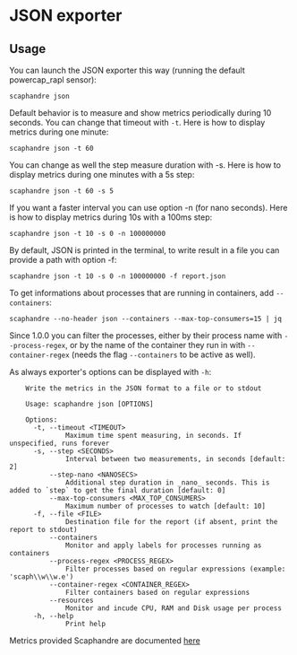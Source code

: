 # JSON exporter

## Usage

You can launch the JSON exporter this way (running the default powercap_rapl sensor):

<!-- mdbook-xgettext:skip -->
```
scaphandre json
```

Default behavior is to measure and show metrics periodically during 10 seconds. You can change that timeout with `-t`. Here is how to display metrics during one minute:

<!-- mdbook-xgettext:skip -->
```
scaphandre json -t 60
```

You can change as well the step measure duration with -s. Here is how to display metrics during one minutes with a 5s step:

<!-- mdbook-xgettext:skip -->
```
scaphandre json -t 60 -s 5
```

If you want a faster interval you can use option -n (for nano seconds). Here is how to display metrics during 10s with a 100ms step:

<!-- mdbook-xgettext:skip -->
```
scaphandre json -t 10 -s 0 -n 100000000
```

By default, JSON is printed in the terminal, to write result in a file you can provide a path with option -f:

<!-- mdbook-xgettext:skip -->
```
scaphandre json -t 10 -s 0 -n 100000000 -f report.json
```

To get informations about processes that are running in containers, add `--containers`:

<!-- mdbook-xgettext:skip -->
```
scaphandre --no-header json --containers --max-top-consumers=15 | jq
```

Since 1.0.0 you can filter the processes, either by their process name with `--process-regex`, or by the name of the container they run in with `--container-regex` (needs the flag `--containers` to be active as well).

As always exporter's options can be displayed with `-h`:

<!-- mdbook-xgettext:skip -->
```
	Write the metrics in the JSON format to a file or to stdout

    Usage: scaphandre json [OPTIONS]

    Options:
      -t, --timeout <TIMEOUT>
              Maximum time spent measuring, in seconds. If unspecified, runs forever
      -s, --step <SECONDS>
              Interval between two measurements, in seconds [default: 2]
          --step-nano <NANOSECS>
              Additional step duration in _nano_ seconds. This is added to `step` to get the final duration [default: 0]
          --max-top-consumers <MAX_TOP_CONSUMERS>
              Maximum number of processes to watch [default: 10]
      -f, --file <FILE>
              Destination file for the report (if absent, print the report to stdout)
          --containers
              Monitor and apply labels for processes running as containers
          --process-regex <PROCESS_REGEX>
              Filter processes based on regular expressions (example: 'scaph\\w\\w.e')
          --container-regex <CONTAINER_REGEX>
              Filter containers based on regular expressions
          --resources
              Monitor and incude CPU, RAM and Disk usage per process
      -h, --help
              Print help
```

Metrics provided Scaphandre are documented [here](references/metrics.md)
